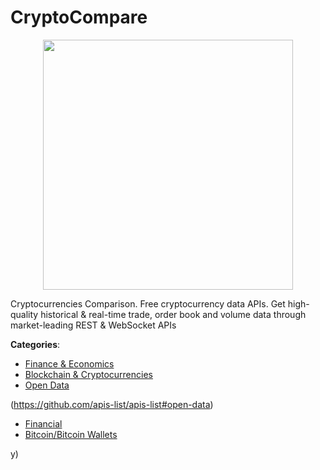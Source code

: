 # CryptoCompare
<p align="center">
    <img width="400" src="https://raw.githubusercontent.com/apis-list/apis-list/apis/cryptocompare/logo_256x256.png" />
</p>

Cryptocurrencies Comparison. Free cryptocurrency data APIs. Get high-quality historical & real-time trade, order book and volume data through market-leading REST & WebSocket APIs



**Categories**:
- [Finance & Economics](https://github.com/apis-list/apis-list#finance-and-economics)
- [Blockchain & Cryptocurrencies](https://github.com/apis-list/apis-list#blockchain-and-cryptocurrencies)
- [Open Data](https://github.com/apis-list/apis-list#open-data)



(https://github.com/apis-list/apis-list#open-data)
- [Financial](https://github.com/apis-list/apis-list#financial)
- [Bitcoin/Bitcoin Wallets](https://github.com/apis-list/apis-list#bitcoin-bitcoin-wallets)



y)



